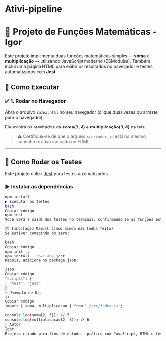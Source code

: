 # Ativi-pipeline
# 🧮 Projeto de Funções Matemáticas - Igor

Este projeto implementa duas funções matemáticas simples — **soma** e **multiplicação** — utilizando JavaScript moderno (ESModules). Também inclui uma página HTML para exibir os resultados no navegador e testes automatizados com **Jest**.


## 🚀 Como Executar

### ✅ 1. Rodar no Navegador

Abra o arquivo `index.html` no seu navegador (clique duas vezes ou arraste para o navegador).

Ele exibirá os resultados da **soma(3, 4)** e **multiplicação(3, 4)** na tela.

> ⚠️ Certifique-se de que o arquivo `src/index.js` está no mesmo caminho relativo indicado no HTML.

---

## 🧪 Como Rodar os Testes

Este projeto utiliza [Jest](https://jestjs.io/) para testes automatizados.

### ▶️ Instalar as dependências

```bash
npm install
▶️ Executar os testes
bash
Copiar código
npm test
Você verá a saída dos testes no terminal, confirmando se as funções estão funcionando corretamente.

📦 Instalação Manual (caso ainda não tenha feito)
Se estiver começando do zero:

bash
Copiar código
npm init -y
npm install --save-dev jest
Depois, adicione no package.json:

json
Copiar código
"scripts": {
  "test": "jest"
}
✅ Exemplo de Uso
js
Copiar código
import { soma, multiplicacao } from './src/index.js';

console.log(soma(2, 3)); // 5
console.log(multiplicacao(2, 3)); // 6
👤 Autor
Igor
Projeto criado para fins de estudo e prática com JavaScript, HTML e testes com Jest.